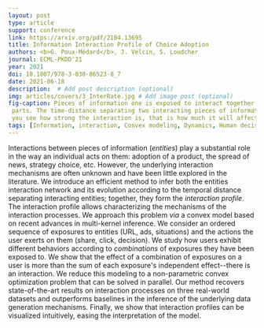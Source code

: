 ```yaml
---
layout: post
type: article
support: conference
link: https://arxiv.org/pdf/2104.13695
title: Information Interaction Profile of Choice Adoption
authors: <b>G. Poux-Médard</b>, J. Velcin, S. Loudcher
journal: ECML-PKDD'21
year: 2021
doi: 10.1007/978-3-030-86523-8_7
date: 2021-06-18
description:  # Add post description (optional)
img: articles/covers/3_InterRate.jpg # Add image post (optional)
fig-caption: Pieces of information one is exposed to interact together. Their combination influence a user in a different way than the sum of their
 parts. The time-distance separating two interacting pieces of information plays a role in the interaction strength. In this figure, 
 you see how strong the interaction is, that is how much it will affect a person's choice, with respect to time.
tags: [Information, interaction, Convex modeling, Dynamics, Human decision]
---
```


Interactions between pieces of information (_entities_) play a substantial 
role in the way an individual acts on them: adoption of a product, the spread of 
news, strategy choice, etc. However, the underlying interaction mechanisms are 
often unknown and have been little explored in the literature.
We introduce an efficient method to infer both the entities interaction network 
and its evolution according to the temporal distance separating interacting entities; 
together, they form the _interaction profile_. The interaction profile allows 
characterizing the mechanisms of the interaction processes.
We approach this problem _via_ a convex model based on recent advances in multi-kernel 
inference. We consider an ordered sequence of exposures to entities (URL, ads, situations) 
and the actions the user exerts on them (share, click, decision). We study how users 
exhibit different behaviors according to _combinations_ of exposures they have 
been exposed to. We show that the effect of a combination of exposures on a user is 
more than the sum of each exposure's independent effect--there is an interaction. We 
reduce this modeling to a non-parametric convex optimization problem that can be 
solved in parallel. Our method recovers state-of-the-art results on interaction processes on three 
real-world datasets and outperforms baselines in the inference of the underlying data 
generation mechanisms. Finally, we show that interaction profiles can be visualized 
intuitively, easing the interpretation of the model.